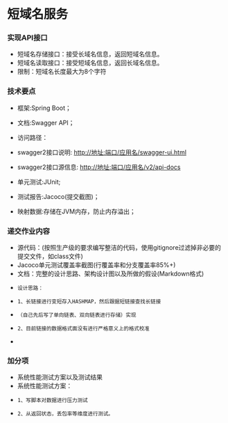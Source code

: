 # 短域名服务

### 实现API接口

* 短域名存储接口：接受长域名信息，返回短域名信息。
* 短域名读取接口：接受短域名信息，返回长域名信息。
* 限制：短域名长度最大为8个字符

### 技术要点

* 框架:Spring Boot；
* 文档:Swagger API； 
* 访问路径：
* swagger2接口说明:
     [http://地址:端口/应用名/swagger-ui.html](http://127.0.0.1:8080/swagger-ui.html)
   
* swagger2接口源信息:
     [http://地址:端口/应用名/v2/api-docs](http://127.0.0.1:8080/v2/api-docs)

* 单元测试:JUnit;
* 测试报告:Jacoco(提交截图)；
* 映射数据:存储在JVM内存，防止内存溢出；

### 递交作业内容

* 源代码：(按照生产级的要求编写整洁的代码，使用gitignore过滤掉非必要的提交文件，如class文件)
* Jacoco单元测试覆盖率截图(行覆盖率和分支覆盖率85%+)
* 文档：完整的设计思路、架构设计图以及所做的假设(Markdown格式)
*     设计思路：
*     1、长链接进行变短存入HASHMAP，然后跟据短链接查找长链接
*     （自己先后写了单向链表、双向链表进行存储）实现
*     2、目前链接的数据格式面没有进行严格意义上的格式校准
*              

### 加分项

* 系统性能测试方案以及测试结果
* 系统性能测试方案：
*     1、写脚本对数据进行压力测试
*     2、从返回状态，丢包率等维度进行测试。

